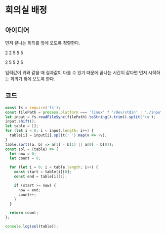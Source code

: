 # 회의실 배정

## 아이디어

먼저 끝나는 회의를 앞에 오도록 정렬한다.

2
2 5
5 5

2
5 5
2 5

입력값이 위와 같을 때 결과값이 다를 수 있기 때문에
끝나는 시간이 같다면 먼저 시작하는 회의가 앞에 오도록 한다.

## 코드

```js
const fs = require('fs');
const filePath = process.platform === 'linux' ? '/dev/stdin' : './input.txt';
let input = fs.readFileSync(filePath).toString().trim().split('\n');
input.shift();
let table = [];
for (let i = 0; i < input.length; i++) {
  table[i] = input[i].split(' ').map(v => +v);
}
table.sort((a, b) => a[1] - b[1] || a[0] - b[0]);
const sol = (table) => {
  let now = 0;
  let count = 0;

  for (let i = 0; i < table.length; i++) {
    const start = table[i][0];
    const end = table[i][1];

    if (start >= now) {
      now = end;
      count++;
    }
  }

  return count;
};

console.log(sol(table));
```